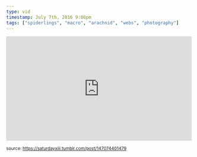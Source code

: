 ```yaml
---
type: vid
timestamp: July 7th, 2016 9:06pm
tags: ["spiderlings", "macro", "arachnid", "webs", "photography"]
---
```

<iframe width="500" height="281"  id="youtube_iframe" src="https://www.youtube.com/embed/6NTFNosbypk?feature=oembed&amp;enablejsapi=1&amp;origin=http://safe.txmblr.com&amp;wmode=opaque" frameborder="0" allow="accelerometer; autoplay; clipboard-write; encrypted-media; gyroscope; picture-in-picture" allowfullscreen></iframe>                    
                                                    
<small>source: https://saturdayxiii.tumblr.com/post/147074401479</small>